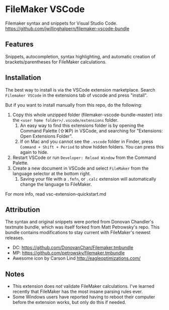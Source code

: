 # FileMaker VSCode

Filemaker syntax and snippets for Visual Studio Code.
<https://github.com/jwillinghalpern/filemaker-vscode-bundle>

## Features

Snippets, autocompletion, syntax highlighting, and automatic creation of brackets/parentheses for FileMaker calculations.

## Installation

The best way to install is via the VSCode extension marketplace. Search `Filemaker VSCode` in the extensions tab of vscode and press "install".

But if you want to install manually from this repo, do the following:

1. Copy this whole unzipped folder (filemaker-vscode-bundle-master) into the `<user home folder>/.vscode/extensions` folder.
    1. An easy way to find this extensions folder is by opening the  Command Palette (⇧⌘P) in VSCode, and searching for "Extensions: Open Extensions Folder".
    2. If on Mac and you cannot see the `.vscode` folder in Finder, press `Command + Shift + Period` to show hidden folders. You can press this again to hide.
2. Restart VSCode or run `Developer: Reload Window` from the Command Palette.
3. Create a new document in VSCode and select `FileMaker` from the language selector at the bottom right.
    1. Saving your file with a `.fmfn`, or `.calc` extension will automatically change the language to FileMaker.

For more info, read vsc-extension-quickstart.md

## Attribution

The syntax and original snippets were ported from Donovan Chandler's textmate bundle, which was itself forked from Matt Petrowsky's repo. This bundle contains modifications to stay current with FileMaker's newest releases.

- DC: <https://github.com/DonovanChan/Filemaker.tmbundle>
- MP: <https://github.com/petrowsky/filemaker.tmbundle>
- Awesome icon by Carson Lind <http://eagleoptimizations.com/>

## Notes

- This extension does _not_ validate FileMaker calculations. I've learned recently that FileMaker has the most insane parsing rules ever.
- Some Windows users have reported having to reboot their computer before the extension works, but only do this if needed.
